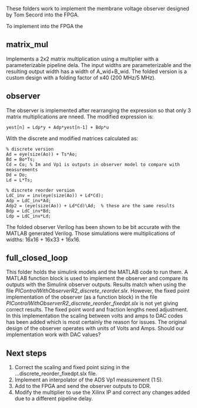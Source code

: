 These folders work to implement the membrane voltage observer designed by Tom Secord into the FPGA. 

To implement into the FPGA the 


## matrix_mul 

Implements a 2x2 matrix multiplication using a multiplier with a parameterizable pipeline dela. The input widths are parameterizable and the resulting output width has a width of A_wid+B_wid. The folded version is a custom design with a folding factor of x40 (200 MHz/5 MHz). 

## observer 

The observer is implemented after rearranging the expression so that only 3 matrix multiplications are nneed. The modified expression is:

```
yest[n] = Ldp*y + Adp*yest[n-1] + Bdp*u 
```
With the discrete and modified matrices calculated as:

```
% discrete version
Ad = eye(size(Ao)) + Ts*Ao;
Bd = Bo*Ts;
Cd = Co; % Im and Vp1 is outputs in observer model to compare with measurements
Dd = Do;
Ld = L*Ts;

% discrete reorder version
LdC_inv = inv(eye(size(Ao)) + Ld*Cd);
Adp = LdC_inv*Ad;
Adp2 = (eye(size(Ao)) + Ld*Cd)\Ad;  % these are the same results
Bdp = LdC_inv*Bd;
Ldp = LdC_inv*Ld;
```
The folded observer Verilog has been shown to be bit accurate with the MATLAB generated Verilog. Those simulations were multiplications of widths: 16x16 + 16x33 + 16x16.

## full_closed_loop 

This folder holds the simulink models and the MATLAB code to run them. A MATLAB function block is used to implement the observer and compare its outputs with the Simulink observer outputs. Results match when using the file *PIControlWithObserverR2_discrete_reorder.slx*. However, the fixed point implementation of the observer (as a function block) in the file *PIControlWithObserverR2_discrete_reorder_fixedpt.slx* is not yet giving correct results. The fixed point word and fraction lengths need adjustment. In this implementation the scaling between volts and amps to DAC codes has been added which is most certainly the reason for issues. The original design of the observer operates with units of Volts and Amps. Should our implementation work with DAC values? 

## Next steps

1. Correct the scaling and fixed point sizing in the ...discrete_reorder_fixedpt.slx file. 
2. Implement an interpolator of the ADS Vp1 measurement (1:5). 
3. Add to the FPGA and send the observer outputs to DDR.  
4. Modify the multiplier to use the Xilinx IP and correct any changes added due to a different pipeline delay.

